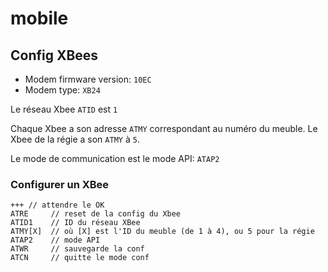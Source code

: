 # mobile

## Config XBees

- Modem firmware version: ```10EC```
- Modem type: ```XB24```

Le réseau Xbee ```ATID``` est ```1```

Chaque Xbee a son adresse ```ATMY``` correspondant au numéro du meuble. Le Xbee de la régie a son ```ATMY``` à ```5```. 

Le mode de communication est le mode API: ```ATAP2```

### Configurer un XBee

```
+++ // attendre le OK
ATRE     // reset de la config du Xbee
ATID1    // ID du réseau XBee
ATMY[X]  // où [X] est l'ID du meuble (de 1 à 4), ou 5 pour la régie
ATAP2    // mode API
ATWR     // sauvegarde la conf
ATCN     // quitte le mode conf
```
